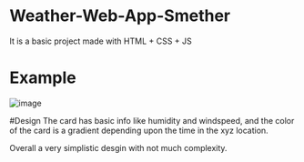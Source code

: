 # Weather-Web-App-Smether
It is a basic project made with HTML + CSS + JS

# Example
![image](https://github.com/user-attachments/assets/0c577e8b-040e-4fe0-b995-c00efcffdd18)

#Design
The card has basic info like humidity and windspeed, and the color of the card is a gradient depending upon the time in the xyz location.

Overall a very simplistic desgin with not much complexity.
